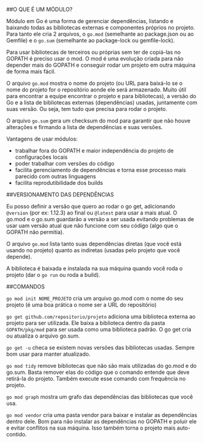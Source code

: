 ##O QUE É UM MÓDULO?

Módulo em Go é uma forma de gerenciar dependências, listando e baixando todas as bibliotecas externas e componentes próprios no projeto.
Para tanto ele cria 2 arquivos, o `go.mod` (semelhante ao package.json ou ao Gemfile) e o `go.sum` (semelhante ao package-lock ou gemfile-lock).

Para usar bibliotecas de terceiros ou próprias sem ter de copiá-las no GOPATH é preciso usar o mod. O mod é uma evolução criada para não depender mais do GOPATH e conseguir rodar um projeto em outra máquina de forma mais fácil.

O arquivo `go.mod` mostra o nome do projeto (ou URL para baixá-lo se o nome do projeto for o repositório aonde ele será armazenado. Muito útil para encontrar a equipe encontrar o projeto e para bibliotecas), a versão do Go e a lista de bibliotecas externas (dependências) usadas, juntamente com suas versão. Ou seja, tem tudo que precisa para rodar o projeto.

O arquivo `go.sum` gera um checksum do mod para garantir que não houve alterações e firmando a lista de dependências e suas versões.

Vantagens de usar módulos:

- trabalhar fora do GOPATH e maior independência do projeto de configurações locais
- poder trabalhar com versões do código
- facilita gerenciamento de dependências e torna esse processo mais parecido com outras linguagens
- facilita reprodutibilidade dos builds

##VERSIONAMENTO DAS DEPENDÊNCIAS

Eu posso definir a versão que quero ao rodar o go get, adicionando `@version` (por ex: 1.12.3) ao final ou `@latest` para usar a mais atual. O go.mod e o go.sum guardarão a versão a ser usada evitando problemas de usar uam versão atual que não funcione com seu código (algo que o GOPATH não permitia).

O arquivo `go.mod` lista tanto suas dependências diretas (que você está usando no projeto) quanto as indiretas (usadas pelo projeto que você depende).

A biblioteca é baixada e instalada na sua máquina quando você roda o projeto (dar o `go run` ou roda a build).


##COMANDOS

`go mod init NOME_PROJETO` cria um arquivo go.mod com o nome do seu projeto (é uma boa prática o nome ser a URL do repositório)

`go get github.com/repositorio/projeto` adiciona uma biblioteca externa ao projeto para ser utilizada. Ele baixa a biblioteca dentro da pasta `GOPATH/pkg/mod` para ser usada como uma biblioteca padrão. O go get cria ou atualiza o arquivo go.sum.


`go get -u` checa se existem novas versões das bibliotecas usadas. Sempre bom usar para manter atualizado.

`go mod tidy` remove bibliotecas que não são mais utilizadas do go.mod e do go.sum. Basta remover elas do código que o comando entende que deve retirá-la do projeto. Também execute esse comando com frequência no projeto.

`go mod graph` mostra um grafo das dependências das bibliotecas que você usa.

`go mod vendor` cria uma pasta vendor para baixar e instalar as dependências dentro dele. Bom para não instalar as dependências no GOPATH e poluir ele e evitar conflitos na sua máquina. Isso também torna o projeto mais auto-contido.
